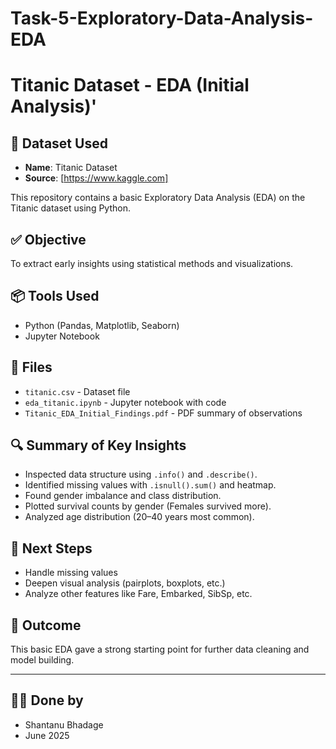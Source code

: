 # Task-5-Exploratory-Data-Analysis-EDA
# Titanic Dataset - EDA (Initial Analysis)'

## 📄 Dataset Used
- **Name**: Titanic Dataset  
- **Source**: [https://www.kaggle.com]
  
This repository contains a basic Exploratory Data Analysis (EDA) on the Titanic dataset using Python.

## ✅ Objective
To extract early insights using statistical methods and visualizations.

## 📦 Tools Used
- Python (Pandas, Matplotlib, Seaborn)
- Jupyter Notebook

## 📁 Files
- `titanic.csv` - Dataset file
- `eda_titanic.ipynb` - Jupyter notebook with code
- `Titanic_EDA_Initial_Findings.pdf` - PDF summary of observations

## 🔍 Summary of Key Insights
- Inspected data structure using `.info()` and `.describe()`.
- Identified missing values with `.isnull().sum()` and heatmap.
- Found gender imbalance and class distribution.
- Plotted survival counts by gender (Females survived more).
- Analyzed age distribution (20–40 years most common).

## 📌 Next Steps
- Handle missing values
- Deepen visual analysis (pairplots, boxplots, etc.)
- Analyze other features like Fare, Embarked, SibSp, etc.

## 🏁 Outcome
This basic EDA gave a strong starting point for further data cleaning and model building.

---

## 🙋‍♂️ Done by
- Shantanu Bhadage  
- June 2025  

